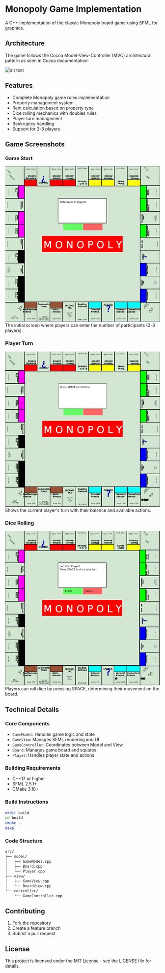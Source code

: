 # Monopoly Game Implementation

A C++ implementation of the classic Monopoly board game using SFML for graphics.

## Architecture

The game follows the Cocoa Model-View-Controller (MVC) architectural pattern as seen in Cocoa documentation:

![alt text](https://developer.apple.com/library/archive/documentation/General/Conceptual/DevPedia-CocoaCore/Art/model_view_controller_2x.png)

## Features

- Complete Monopoly game rules implementation
- Property management system
- Rent calculation based on property type
- Dice rolling mechanics with doubles rules
- Player turn management
- Bankruptcy handling
- Support for 2-8 players

## Game Screenshots

### Game Start
![Game Start](Image3)
The initial screen where players can enter the number of participants (2-8 players).

### Player Turn
![Player Turn](Image1)
Shows the current player's turn with their balance and available actions.

### Dice Rolling
![Dice Roll](Image2)
Players can roll dice by pressing SPACE, determining their movement on the board.

## Technical Details

### Core Components

- `GameModel`: Handles game logic and state
- `GameView`: Manages SFML rendering and UI
- `GameController`: Coordinates between Model and View
- `Board`: Manages game board and squares
- `Player`: Handles player state and actions

### Building Requirements

- C++17 or higher
- SFML 2.5.1+
- CMake 3.10+

### Build Instructions

```bash
mkdir build
cd build
cmake ..
make
```

### Code Structure

```
src/
├── model/
│   ├── GameModel.cpp
│   ├── Board.cpp
│   └── Player.cpp
├── view/
│   ├── GameView.cpp
│   └── BoardView.cpp
└── controller/
    └── GameController.cpp
```

## Contributing

1. Fork the repository
2. Create a feature branch
3. Submit a pull request

## License

This project is licensed under the MIT License - see the LICENSE file for details.
